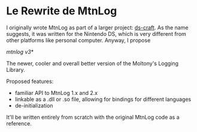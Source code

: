 
# Le Rewrite de MtnLog

I originally wrote MtnLog as part of a larger project: [ds-craft](https://iammoltony.github.io/ds-craft/index.html).
As the name suggests, it was written for the Nintendo DS, which is very different from other platforms like personal
computer. Anyway, I propose

*mtnlog v3**

The newer, cooler and overall better version of the Moltony's Logging Library.

Proposed features:

- familiar API to MtnLog 1.x and 2.x
- linkable as a .dll or .so file, allowing for bindings for different languages
- de-initialization

It'll be written entirely from scratch with the original MtnLog code as a reference.

